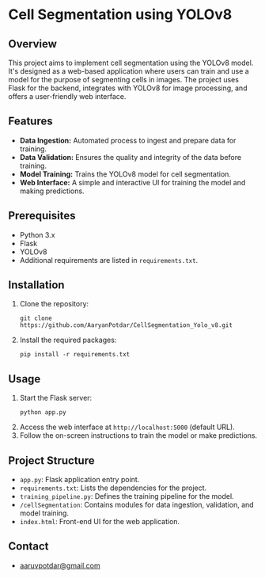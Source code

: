 # Cell Segmentation using YOLOv8

## Overview
This project aims to implement cell segmentation using the YOLOv8 model. It's designed as a web-based application where users can train and use a model for the purpose of segmenting cells in images. The project uses Flask for the backend, integrates with YOLOv8 for image processing, and offers a user-friendly web interface.

## Features
- **Data Ingestion:** Automated process to ingest and prepare data for training.
- **Data Validation:** Ensures the quality and integrity of the data before training.
- **Model Training:** Trains the YOLOv8 model for cell segmentation.
- **Web Interface:** A simple and interactive UI for training the model and making predictions.

## Prerequisites
- Python 3.x
- Flask
- YOLOv8
- Additional requirements are listed in `requirements.txt`.

## Installation
1. Clone the repository:
   ```
   git clone https://github.com/AaryanPotdar/CellSegmentation_Yolo_v8.git
   ```
2. Install the required packages:
   ```
   pip install -r requirements.txt
   ```

## Usage
1. Start the Flask server:
   ```
   python app.py
   ```
2. Access the web interface at `http://localhost:5000` (default URL).
3. Follow the on-screen instructions to train the model or make predictions.

## Project Structure
- `app.py`: Flask application entry point.
- `requirements.txt`: Lists the dependencies for the project.
- `training_pipeline.py`: Defines the training pipeline for the model.
- `/cellSegmentation`: Contains modules for data ingestion, validation, and model training.
- `index.html`: Front-end UI for the web application.

## Contact
- aaruvpotdar@gmail.com

